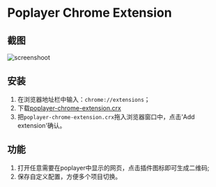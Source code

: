 # Poplayer Chrome Extension

## 截图

![screenshoot](../../raw/master/screenshot.png)

## 安装

1. 在浏览器地址栏中输入：`chrome://extensions`；
2. 下载[poplayer-chrome-extension.crx](../../blob/master/poplayer-chrome-extension.crx)
3. 把`poplayer-chrome-extension.crx`拖入浏览器窗口中，点击'Add extension'确认。

## 功能 

1. 打开任意需要在poplayer中显示的网页，点击插件图标即可生成二维码;
2. 保存自定义配置，方便多个项目切换。
